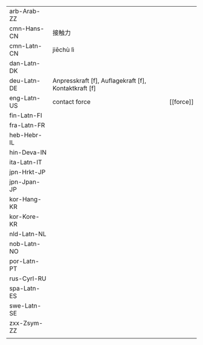| | | |
|-|-|-|
| arb-Arab-ZZ |  |  |
| cmn-Hans-CN | 接触力 |  |
| cmn-Latn-CN | jiēchù lì |  |
| dan-Latn-DK |  |  |
| deu-Latn-DE | Anpresskraft [f], Auflagekraft [f], Kontaktkraft [f] |  |
| eng-Latn-US | contact force | [[force]] |
| fin-Latn-FI |  |  |
| fra-Latn-FR |  |  |
| heb-Hebr-IL |  |  |
| hin-Deva-IN |  |  |
| ita-Latn-IT |  |  |
| jpn-Hrkt-JP |  |  |
| jpn-Jpan-JP |  |  |
| kor-Hang-KR |  |  |
| kor-Kore-KR |  |  |
| nld-Latn-NL |  |  |
| nob-Latn-NO |  |  |
| por-Latn-PT |  |  |
| rus-Cyrl-RU |  |  |
| spa-Latn-ES |  |  |
| swe-Latn-SE |  |  |
| zxx-Zsym-ZZ |  |  |
|  |  |  |